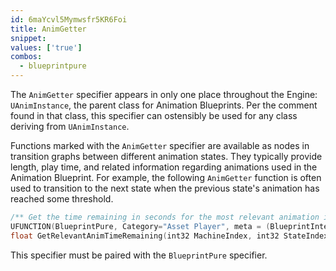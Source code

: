 ```yaml
---
id: 6maYcvl5Mymwsfr5KR6Foi
title: AnimGetter
snippet: 
values: ['true']
combos:
  - blueprintpure
---
```

The `AnimGetter` specifier appears in only one place throughout the Engine: `UAnimInstance`, the parent class for Animation Blueprints. Per the comment found in that class, this specifier can ostensibly be used for any class deriving from `UAnimInstance`.

Functions marked with the `AnimGetter` specifier are available as nodes in transition graphs between different animation states. They typically provide length, play time, and related information regarding animations used in the Animation Blueprint. For example, the following `AnimGetter` function is often used to transition to the next state when the previous state's animation has reached some threshold.

```cpp
/** Get the time remaining in seconds for the most relevant animation in the source state */
UFUNCTION(BlueprintPure, Category="Asset Player", meta = (BlueprintInternalUseOnly = "true", AnimGetter="true", GetterContext="Transition"))
float GetRelevantAnimTimeRemaining(int32 MachineIndex, int32 StateIndex);
```

This specifier must be paired with the `BlueprintPure` specifier.
